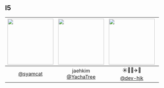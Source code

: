 ## I5
|<img src="https://avatars.githubusercontent.com/u/94904427?v=4" width="150" height="150"/>|<img src="https://avatars.githubusercontent.com/u/73402982?v=4" width="150" height="150"/>|<img src="https://avatars.githubusercontent.com/u/173024446?v=4" width="150" height="150"/>|<img src="https://avatars.githubusercontent.com/u/148692050?v=4" width="150" height="150"/>|<img src="https://avatars.githubusercontent.com/u/173024396?v=4" width="150" height="150"/>|
|:-:|:-:|:-:|:-:|:-:|
|[@syamcat](https://github.com/syamcat)|jaehkim<br/>[@YachaTree](https://github.com/YachaTree)|☀️🚀🍀✈️🐨<br/>[@dev-hjk](https://github.com/dev-hjk)|MungChi<br/>[@JungHyeonmin](https://github.com/JungHyeonmin)|[@gsh118](https://github.com/gsh118)|
